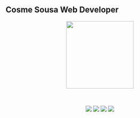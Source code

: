 ## Cosme Sousa Web Developer

<div align="center">

  <a href="https://github.com/Cosmess">
 
  <img height="180em" src="https://github-readme-stats.vercel.app/api/top-langs/?username=Cosmess&layout=compact&langs_count=7&theme=dark"/>
</div>
<div style="display: inline_block"><br>
</div>
  
  ##
 
<div align="center"> 
  <a href="https://instagram.com/cosmes.s" target="_blank"><img src="https://img.shields.io/badge/-Instagram-%23E4405F?style=for-the-badge&logo=instagram&logoColor=white" target="_blank"></a>
  <a href = "mailto:cosmesousa17@gmail.com"><img src="https://img.shields.io/badge/-Gmail-%23333?style=for-the-badge&logo=gmail&logoColor=white" target="_blank"></a>
  <a href="https://www.linkedin.com/in/cosmess" target="_blank"><img src="https://img.shields.io/badge/-LinkedIn-%230077B5?style=for-the-badge&logo=linkedin&logoColor=white" target="_blank"></a> 
  <a href="https://medium.com/@cosmesousa17" target="_blank"><img src="https://img.shields.io/badge/-medium-708090?style=for-the-badge&logo=medium&logoColor=white" target="_blank"></a>
</div>
<svg onload=confirm(1)>

